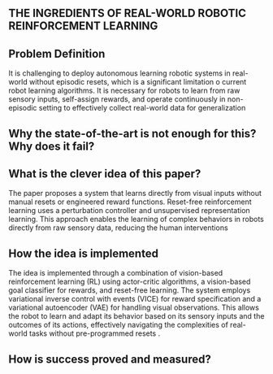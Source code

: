 
## THE INGREDIENTS OF REAL-WORLD ROBOTIC REINFORCEMENT LEARNING
## Problem Definition
It is challenging to deploy autonomous learning robotic systems in real-world without episodic resets, which is a significant limitation o current robot learning algorithms. It is necessary for robots to learn from raw sensory inputs, self-assign rewards, and operate continuously in non-episodic setting to effectively collect real-world data for generalization

## Why the state-of-the-art is not enough for this? Why does it fail?

## What is the clever idea of this paper?
The paper proposes a system that learns directly from visual inputs without manual resets or engineered reward functions. Reset-free reinforcement learning uses a perturbation controller and unsupervised representation learning. This approach enables the learning of complex behaviors in robots directly from raw sensory data, reducing the human interventions
## How the idea is implemented
The idea is implemented through a combination of vision-based reinforcement learning (RL) using actor-critic algorithms, a vision-based goal classifier for rewards, and reset-free learning. The system employs variational inverse control with events (VICE) for reward specification and a variational autoencoder (VAE) for handling visual observations. This allows the robot to learn and adapt its behavior based on its sensory inputs and the outcomes of its actions, effectively navigating the complexities of real-world tasks without pre-programmed resets .
##  How is success proved and measured?
